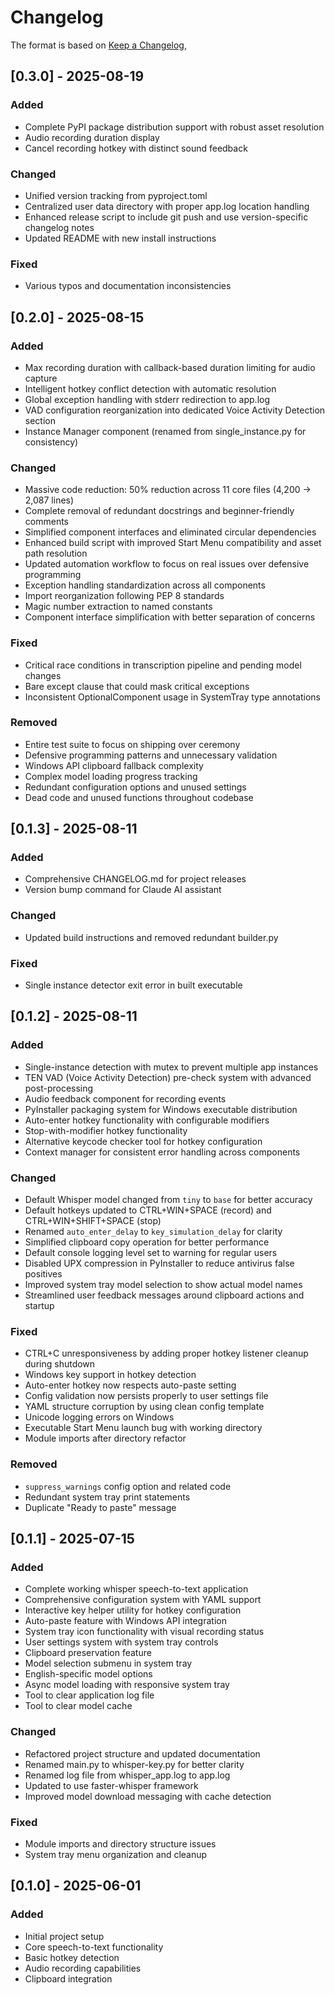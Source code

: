 # Changelog

The format is based on [Keep a Changelog](https://keepachangelog.com/en/1.0.0/),

## [0.3.0] - 2025-08-19

### Added
- Complete PyPI package distribution support with robust asset resolution
- Audio recording duration display
- Cancel recording hotkey with distinct sound feedback

### Changed
- Unified version tracking from pyproject.toml
- Centralized user data directory with proper app.log location handling
- Enhanced release script to include git push and use version-specific changelog notes
- Updated README with new install instructions

### Fixed
- Various typos and documentation inconsistencies

## [0.2.0] - 2025-08-15

### Added
- Max recording duration with callback-based duration limiting for audio capture
- Intelligent hotkey conflict detection with automatic resolution
- Global exception handling with stderr redirection to app.log
- VAD configuration reorganization into dedicated Voice Activity Detection section
- Instance Manager component (renamed from single_instance.py for consistency)

### Changed
- Massive code reduction: 50% reduction across 11 core files (4,200 → 2,087 lines)
- Complete removal of redundant docstrings and beginner-friendly comments
- Simplified component interfaces and eliminated circular dependencies
- Enhanced build script with improved Start Menu compatibility and asset path resolution
- Updated automation workflow to focus on real issues over defensive programming
- Exception handling standardization across all components
- Import reorganization following PEP 8 standards
- Magic number extraction to named constants
- Component interface simplification with better separation of concerns

### Fixed
- Critical race conditions in transcription pipeline and pending model changes
- Bare except clause that could mask critical exceptions
- Inconsistent OptionalComponent usage in SystemTray type annotations

### Removed
- Entire test suite to focus on shipping over ceremony
- Defensive programming patterns and unnecessary validation
- Windows API clipboard fallback complexity
- Complex model loading progress tracking
- Redundant configuration options and unused settings
- Dead code and unused functions throughout codebase

## [0.1.3] - 2025-08-11

### Added
- Comprehensive CHANGELOG.md for project releases
- Version bump command for Claude AI assistant

### Changed
- Updated build instructions and removed redundant builder.py

### Fixed
- Single instance detector exit error in built executable

## [0.1.2] - 2025-08-11

### Added
- Single-instance detection with mutex to prevent multiple app instances
- TEN VAD (Voice Activity Detection) pre-check system with advanced post-processing
- Audio feedback component for recording events
- PyInstaller packaging system for Windows executable distribution
- Auto-enter hotkey functionality with configurable modifiers
- Stop-with-modifier hotkey functionality
- Alternative keycode checker tool for hotkey configuration
- Context manager for consistent error handling across components

### Changed
- Default Whisper model changed from `tiny` to `base` for better accuracy
- Default hotkeys updated to CTRL+WIN+SPACE (record) and CTRL+WIN+SHIFT+SPACE (stop)
- Renamed `auto_enter_delay` to `key_simulation_delay` for clarity
- Simplified clipboard copy operation for better performance
- Default console logging level set to warning for regular users
- Disabled UPX compression in PyInstaller to reduce antivirus false positives
- Improved system tray model selection to show actual model names
- Streamlined user feedback messages around clipboard actions and startup

### Fixed
- CTRL+C unresponsiveness by adding proper hotkey listener cleanup during shutdown
- Windows key support in hotkey detection
- Auto-enter hotkey now respects auto-paste setting
- Config validation now persists properly to user settings file
- YAML structure corruption by using clean config template
- Unicode logging errors on Windows
- Executable Start Menu launch bug with working directory
- Module imports after directory refactor

### Removed
- `suppress_warnings` config option and related code
- Redundant system tray print statements
- Duplicate "Ready to paste" message

## [0.1.1] - 2025-07-15

### Added
- Complete working whisper speech-to-text application
- Comprehensive configuration system with YAML support
- Interactive key helper utility for hotkey configuration
- Auto-paste feature with Windows API integration
- System tray icon functionality with visual recording status
- User settings system with system tray controls
- Clipboard preservation feature
- Model selection submenu in system tray
- English-specific model options
- Async model loading with responsive system tray
- Tool to clear application log file
- Tool to clear model cache

### Changed
- Refactored project structure and updated documentation
- Renamed main.py to whisper-key.py for better clarity
- Renamed log file from whisper_app.log to app.log
- Updated to use faster-whisper framework
- Improved model download messaging with cache detection

### Fixed
- Module imports and directory structure issues
- System tray menu organization and cleanup

## [0.1.0] - 2025-06-01

### Added
- Initial project setup
- Core speech-to-text functionality
- Basic hotkey detection
- Audio recording capabilities
- Clipboard integration